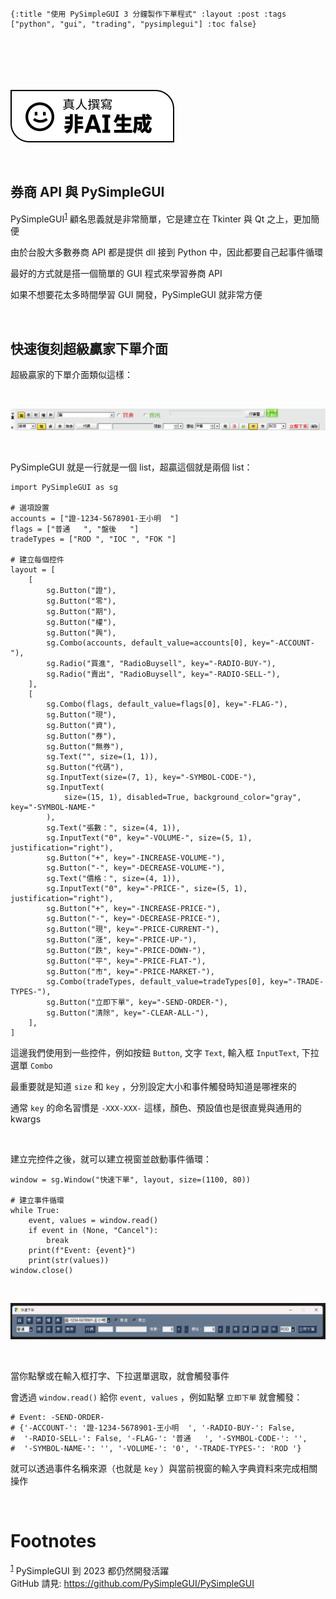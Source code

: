     {:title "使用 PySimpleGUI 3 分鐘製作下單程式" :layout :post :tags ["python", "gui", "trading", "pysimplegui"] :toc false}


# 　

![img](../../img/not-by-ai/tw/written-by-human/svg/Written-By-Human-Not-By-AI-Badge-white.svg)

<br/>


## 券商 API 與 PySimpleGUI

PySimpleGUI<sup><a id="fnr.1" class="footref" href="#fn.1" role="doc-backlink">1</a></sup>
顧名思義就是非常簡單，它是建立在 Tkinter 與 Qt 之上，更加簡便

由於台股大多數券商 API 都是提供 dll 接到 Python 中，因此都要自己起事件循環

最好的方式就是搭一個簡單的 GUI 程式來學習券商 API

如果不想要花太多時間學習 GUI 開發，PySimpleGUI 就非常方便

<br/>


## 快速復刻超級贏家下單介面

超級贏家的下單介面類似這樣：

<br/>

![img](../../img/2023-12/6.png)

<br/>

PySimpleGUI 就是一行就是一個 list，超贏這個就是兩個 list：

    import PySimpleGUI as sg
    
    # 選項設置
    accounts = ["證-1234-5678901-王小明  "]
    flags = ["普通   ", "盤後   "]
    tradeTypes = ["ROD ", "IOC ", "FOK "]
    
    # 建立每個控件
    layout = [
        [
            sg.Button("證"),
            sg.Button("零"),
            sg.Button("期"),
            sg.Button("權"),
            sg.Button("興"),
            sg.Combo(accounts, default_value=accounts[0], key="-ACCOUNT-"),
            sg.Radio("買進", "RadioBuysell", key="-RADIO-BUY-"),
            sg.Radio("賣出", "RadioBuysell", key="-RADIO-SELL-"),
        ],
        [
            sg.Combo(flags, default_value=flags[0], key="-FLAG-"),
            sg.Button("現"),
            sg.Button("資"),
            sg.Button("券"),
            sg.Button("無券"),
            sg.Text("", size=(1, 1)),
            sg.Button("代碼"),
            sg.InputText(size=(7, 1), key="-SYMBOL-CODE-"),
            sg.InputText(
                size=(15, 1), disabled=True, background_color="gray", key="-SYMBOL-NAME-"
            ),
            sg.Text("張數：", size=(4, 1)),
            sg.InputText("0", key="-VOLUME-", size=(5, 1), justification="right"),
            sg.Button("+", key="-INCREASE-VOLUME-"),
            sg.Button("-", key="-DECREASE-VOLUME-"),
            sg.Text("價格：", size=(4, 1)),
            sg.InputText("0", key="-PRICE-", size=(5, 1), justification="right"),
            sg.Button("+", key="-INCREASE-PRICE-"),
            sg.Button("-", key="-DECREASE-PRICE-"),
            sg.Button("現", key="-PRICE-CURRENT-"),
            sg.Button("漲", key="-PRICE-UP-"),
            sg.Button("跌", key="-PRICE-DOWN-"),
            sg.Button("平", key="-PRICE-FLAT-"),
            sg.Button("市", key="-PRICE-MARKET-"),
            sg.Combo(tradeTypes, default_value=tradeTypes[0], key="-TRADE-TYPES-"),
            sg.Button("立即下單", key="-SEND-ORDER-"),
            sg.Button("清除", key="-CLEAR-ALL-"),
        ],
    ]

這邊我們使用到一些控件，例如按鈕 `Button`, 文字 `Text`, 輸入框 `InputText`, 下拉選單 `Combo`

最重要就是知道 `size` 和 `key` ，分別設定大小和事件觸發時知道是哪裡來的

通常 `key` 的命名習慣是 `-XXX-XXX-` 這樣，顏色、預設值也是很直覺與通用的 kwargs

<br/>

建立完控件之後，就可以建立視窗並啟動事件循環：

    window = sg.Window("快速下單", layout, size=(1100, 80))
    
    # 建立事件循環
    while True:
        event, values = window.read()
        if event in (None, "Cancel"):
            break
        print(f"Event: {event}")
        print(str(values))
    window.close()

<br/>

![img](../../img/2023-12/7.png)

<br/>

當你點擊或在輸入框打字、下拉選單選取，就會觸發事件

會透過 `window.read()` 給你 `event, values` ，例如點擊 `立即下單` 就會觸發：

    
    # Event: -SEND-ORDER-
    # {'-ACCOUNT-': '證-1234-5678901-王小明  ', '-RADIO-BUY-': False,
    #  '-RADIO-SELL-': False, '-FLAG-': '普通   ', '-SYMBOL-CODE-': '',
    #  '-SYMBOL-NAME-': '', '-VOLUME-': '0', '-TRADE-TYPES-': 'ROD '}

就可以透過事件名稱來源（也就是 `key` ）與當前視窗的輸入字典資料來完成相關操作

<br/>


# Footnotes

<sup><a id="fn.1" href="#fnr.1">1</a></sup> PySimpleGUI 到 2023 都仍然開發活躍<br/>GitHub 請見: <https://github.com/PySimpleGUI/PySimpleGUI>
